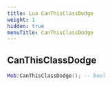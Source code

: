 ```yaml
---
title: Lua CanThisClassDodge
weight: 1
hidden: true
menuTitle: CanThisClassDodge
---
```

## CanThisClassDodge
```lua
Mob:CanThisClassDodge(); -- bool
```